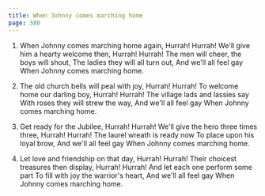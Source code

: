 ```yaml
---
title: When Johnny comes marching home
page: 380
---  
```

 
1. When Johnny comes marching home again,
Hurrah! Hurrah!
We'll give him a hearty welcome then,
Hurrah! Hurrah!
The men will cheer, the boys will shout,
The ladies they will all turn out,
And we'll all feel gay
When Johnny comes marching home.


2. The old church bells will peal with joy,
Hurrah! Hurrah!
To welcome home our darling boy,
Hurrah! Hurrah!
The village lads and lassies say
With roses they will strew the way,
And we'll all feel gay
When Johnny comes marching home.


3. Get ready for the Jubilee,
Hurrah! Hurrah!
We'll give the hero three times three,
Hurrah! Hurrah!
The laurel wreath is ready now
To place upon his loyal brow,
And we'll all feel gay
When Johnny comes marching home.


4. Let love and friendship on that day,
Hurrah! Hurrah!
Their choicest treasures then display,
Hurrah! Hurrah!
And let each one perform some part
To fill with joy the warrior's heart,
And we'll all feel gay
When Johnny comes marching home.